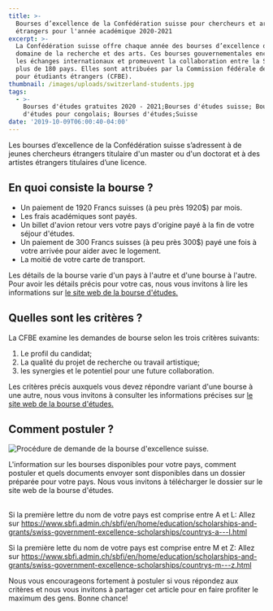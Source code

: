 ```yaml
---
title: >-
  Bourses d’excellence de la Confédération suisse pour chercheurs et artistes
  étrangers pour l'année académique 2020-2021
excerpt: >-
  La Confédération suisse offre chaque année des bourses d’excellence dans le
  domaine de la recherche et des arts. Ces bourses gouvernementales encouragent
  les échanges internationaux et promeuvent la collaboration entre la Suisse et
  plus de 180 pays. Elles sont attribuées par la Commission fédérale des bourses
  pour étudiants étrangers (CFBE).
thumbnail: /images/uploads/switzerland-students.jpg
tags:
  - >-
    Bourses d'études gratuites 2020 - 2021;Bourses d'études suisse; Bourses
    d'études pour congolais; Bourses d'études;Suisse
date: '2019-10-09T06:00:40-04:00'
---
```

Les bourses d’excellence de la Confédération suisse s’adressent à de jeunes chercheurs étrangers titulaire d'un master ou d'un doctorat et à des artistes étrangers titulaires d’une licence.

## En quoi consiste la bourse ?

* Un paiement de 1920 Francs suisses (à peu près 1920$) par mois.
* Les frais académiques sont payés.
* Un billet d'avion retour vers votre pays d'origine payé à la fin de votre séjour d'études.
* Un paiement de 300 Francs suisses (à peu près 300$) payé une fois à votre arrivée pour aider avec le logement.
* La moitié de votre carte de transport.

Les détails de la bourse varie d'un pays à l'autre et d'une bourse à l'autre. Pour avoir les détails précis pour votre cas, nous vous invitons à lire les informations sur <a href="https://www.sbfi.admin.ch/sbfi/fr/home/formation/bourses/bourses-d-excellence-de-la-confederation.html" target="_blank" rel="noopener noreferrer">le site web de la bourse d'études.</a>

## Quelles sont les critères ?

La CFBE examine les demandes de bourse selon les trois critères suivants:

1. Le profil du candidat;
2. La qualité du projet de recherche ou travail artistique;
3. les synergies et le potentiel pour une future collaboration.

Les critères précis auxquels vous devez répondre variant d'une bourse à une autre, nous vous invitons à consulter les informations précises sur <a href="https://www.sbfi.admin.ch/sbfi/fr/home/formation/bourses/bourses-d-excellence-de-la-confederation.html" target="_blank" rel="noopener noreferrer">le site web de la bourse d'études.</a>

## Comment postuler ?

![Procédure de demande de la bourse d'excellence suisse.](/images/uploads/procedure-bourse-suisse.jpg)

L'information sur les bourses disponibles pour votre pays, comment postuler et quels documents envoyer sont disponibles dans un dossier préparée pour votre pays. Nous vous invitons à télécharger le dossier sur le site web de la bourse d'études.

\
Si la première lettre du nom de votre pays est comprise entre A et L: Allez sur <a href="https://www.sbfi.admin.ch/sbfi/en/home/education/scholarships-and-grants/swiss-government-excellence-scholarships/countrys-a---l.html" target="_blank" rel="noopener noreferrer">https://www.sbfi.admin.ch/sbfi/en/home/education/scholarships-and-grants/swiss-government-excellence-scholarships/countrys-a---l.html</a>

Si la première lette du nom de votre pays est comprise entre M et Z: Allez sur <a href="https://www.sbfi.admin.ch/sbfi/en/home/education/scholarships-and-grants/swiss-government-excellence-scholarships/countrys-m---z.html" target="_blank" rel="noopener noreferrer">https://www.sbfi.admin.ch/sbfi/en/home/education/scholarships-and-grants/swiss-government-excellence-scholarships/countrys-m---z.html</a>

Nous vous encourageons fortement à postuler si vous répondez aux critères et nous vous invitons à partager cet article pour en faire profiter le maximum des gens. Bonne chance!
